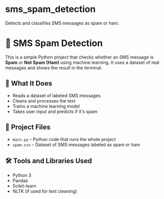 # sms_spam_detection
Detects and classifies SMS messages as spam or ham.


# 📩 SMS Spam Detection

This is a simple Python project that checks whether an SMS message is **Spam** or **Not Spam (Ham)** using machine learning. It uses a dataset of real messages and shows the result in the terminal.

## 🌟 What It Does

- Reads a dataset of labeled SMS messages
- Cleans and processes the text
- Trains a machine learning model
- Takes user input and predicts if it's spam

## 📁 Project Files

- `main.py` – Python code that runs the whole project
- `spam.csv` – Dataset of SMS messages labeled as spam or ham

## 🛠 Tools and Libraries Used

- Python 3
- Pandas
- Scikit-learn
- NLTK (if used for text cleaning)
